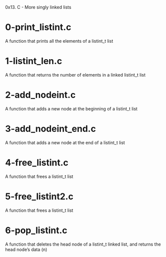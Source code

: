 0x13. C - More singly linked lists

# 0-print_listint.c
A function that prints all the elements of a listint_t list

# 1-listint_len.c
A function that returns the number of elements in a linked listint_t list

# 2-add_nodeint.c
A function that adds a new node at the beginning of a listint_t list

# 3-add_nodeint_end.c
A function that adds a new node at the end of a listint_t list

# 4-free_listint.c
A function that frees a listint_t list

# 5-free_listint2.c
A function that frees a listint_t list

# 6-pop_listint.c
A function that deletes the head node of a listint_t linked list, and returns the head node’s data (n)
